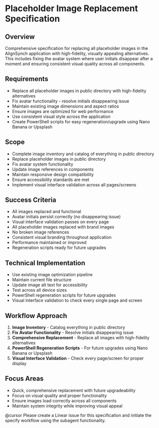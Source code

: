 # Placeholder Image Replacement Specification

## Overview
Comprehensive specification for replacing all placeholder images in the AlignSynch application with high-fidelity, visually appealing alternatives. This includes fixing the avatar system where user initials disappear after a moment and ensuring consistent visual quality across all components.

## Requirements
- Replace all placeholder images in public directory with high-fidelity alternatives
- Fix avatar functionality - resolve initials disappearing issue
- Maintain existing image dimensions and aspect ratios
- Ensure images are optimized for web performance
- Use consistent visual style across the application
- Create PowerShell scripts for easy regeneration/upgrade using Nano Banana or Upsplash

## Scope
- Complete image inventory and catalog of everything in public directory
- Replace placeholder images in public directory
- Fix avatar system functionality
- Update image references in components
- Maintain responsive design compatibility
- Ensure accessibility standards are met
- Implement visual interface validation across all pages/screens

## Success Criteria
- All images replaced and functional
- Avatar initials persist correctly (no disappearing issue)
- Visual interface validation passes on every page
- All placeholder images replaced with brand images
- No broken image references
- Consistent visual branding throughout application
- Performance maintained or improved
- Regeneration scripts ready for future upgrades

## Technical Implementation
- Use existing image optimization pipeline
- Maintain current file structure
- Update image alt text for accessibility
- Test across all device sizes
- PowerShell regeneration scripts for future upgrades
- Visual interface validation to check every single page and screen

## Workflow Approach
1. **Image Inventory** - Catalog everything in public directory
2. **Fix Avatar Functionality** - Resolve initials disappearing issue
3. **Comprehensive Replacement** - Replace all images with high-fidelity alternatives
4. **PowerShell Regeneration Scripts** - For future upgrades using Nano Banana or Upsplash
5. **Visual Interface Validation** - Check every page/screen for proper display

## Focus Areas
- Quick, comprehensive replacement with future upgradeability
- Focus on visual quality and proper functionality
- Ensure images load correctly across all components
- Maintain system integrity while improving visual appeal

@cursor Please create a Linear issue for this specification and initiate the specify workflow using the subagent functionality.

